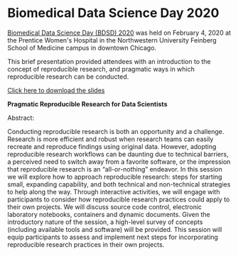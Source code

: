 # Biomedical Data Science Day 2020

[Biomedical Data Science Day (BDSD) 2020](https://www.nucats.northwestern.edu/resources/data-science-and-informatics/biomedical-data-science-day.html) was held on February 4, 2020 at the Prentice Women's Hospital in the Northwestern University Feinberg School of Medicine campus in downtown Chicago.

This brief presentation provided attendees with an introduction to the concept of reproducible research, and pragmatic ways in which reproducible research can be conducted.

[Click here to download the slides](ReproducibleResearch-BDSD-20200204.pdf)

**Pragmatic Reproducible Research for Data Scientists**

Abstract:

Conducting reproducible research is both an opportunity and a challenge. Research is more efficient and robust when research teams can easily recreate and reproduce findings using original data. However, adopting reproducible research workflows can be daunting due to technical barriers, a perceived need to switch away from a favorite software, or the impression that reproducible research is an “all-or-nothing” endeavor. In this session we will explore how to approach reproducible research: steps for starting small, expanding capability, and both technical and non-technical strategies to help along the way. Through interactive activities, we will engage with participants to consider how reproducible research practices could apply to their own projects. We will discuss source code control, electronic laboratory notebooks, containers and dynamic documents. Given the introductory nature of the session, a high-level survey of concepts (including available tools and software) will be provided. This session will equip participants to assess and implement next steps for incorporating reproducible research practices in their own projects.

